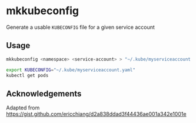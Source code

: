 # mkkubeconfig

Generate a usable `KUBECONFIG` file for a given service account

## Usage

```bash
mkkubeconfig <namespace> <service-account> > "~/.kube/myserviceaccount.yaml"

export KUBECONFIG="~/.kube/myserviceaccount.yaml"
kubectl get pods
```

## Acknowledgements

Adapted from <https://gist.github.com/ericchiang/d2a838ddad3f44436ae001a342e1001e>
